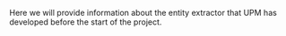 Here we will provide information about the entity extractor that UPM has developed before the start of the project.

